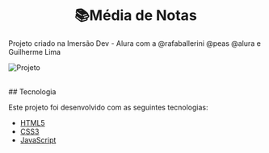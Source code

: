 <div align="center">
 <h1>📚Média de Notas</h1>
</div>

Projeto criado na Imersão Dev - Alura com a @rafaballerini @peas @alura e Guilherme Lima

![Projeto](https://user-images.githubusercontent.com/38020527/158678808-ff601097-c605-41d7-baf7-b80aeda5f349.PNG)

<br>
## Tecnologia

Este projeto foi desenvolvido com as seguintes tecnologias:

- [HTML5](https://developer.mozilla.org/pt-BR/docs/Web/HTML)
- [CSS3](https://developer.mozilla.org/pt-BR/docs/Web/CSS)
- [JavaScript](https://developer.mozilla.org/pt-BR/docs/Web/JavaScript)
<br>
